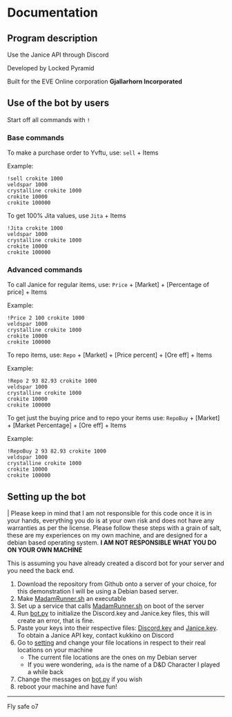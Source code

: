 # Documentation

## Program description

Use the Janice API through Discord

Developed by Locked Pyramid

Built for the EVE Online corporation **Gjallarhorn Incorporated**

## Use of the bot by users

Start off all commands with ```!```

### Base commands

To make a purchase order to Yvftu, use: ```sell``` + Items

Example:

```
!sell crokite 1000
veldspar 1000
crystalline crokite 1000
crokite 10000
crokite 100000
```

To get 100% Jita values, use ```Jita``` + Items
```
!Jita crokite 1000
veldspar 1000
crystalline crokite 1000
crokite 10000
crokite 100000
```

### Advanced commands

To call Janice for regular items, use: ```Price``` + [Market] + [Percentage of price] + Items

Example:

```
!Price 2 100 crokite 1000
veldspar 1000
crystalline crokite 1000
crokite 10000
crokite 100000
```

To repo items, use:  ```Repo``` + [Market] + [Price percent] + [Ore eff] + Items

Example:

```
!Repo 2 93 82.93 crokite 1000
veldspar 1000
crystalline crokite 1000
crokite 10000
crokite 100000
```

To get just the buying price and to repo your items use: ```RepoBuy``` + [Market] + [Market Percentage] + [Ore eff] + Items

Example:

```
!RepoBuy 2 93 82.93 crokite 1000
veldspar 1000
crystalline crokite 1000
crokite 10000
crokite 100000
```

## Setting up the bot

| Please keep in mind that I am not responsible for this code once it is in your hands, everything you do is at your own risk and does not have any warranties as per the license. Please follow these steps with a grain of salt, these are my experiences on my own machine, and are designed for a debian based operating system. **I AM NOT RESPONSIBLE WHAT YOU DO ON YOUR OWN MACHINE** 

This is assuming you have already created a discord bot for your server and you need the back end.
1. Download the repository from Github onto a server of your choice, for this demonstration I will be using a Debian based server.
2. Make [MadamRunner.sh](MadamRunner.sh) an executable
3. Set up a service that calls [MadamRunner.sh](MadamRunner.sh) on boot of the server
4. Run [bot.py](bot.py) to initialize the Discord.key and Janice.key files, this will create an error, that is fine. 
5. Paste your keys into their respective files: [Discord.key](/Storage/Discord.key) and [Janice.key](/Storage/Janice.key). To obtain a Janice API key, contact kukkino on Discord
6. Go to [setting](settings.py) and change your file locations in respect to their real locations on your machine
    - The current file locations are the ones on my Debian server
    - If you were wondering, ```ada``` is the name of a D&D Character I played a while back
7. Change the messages on [bot.py](bot.py) if you wish
8. reboot your machine and have fun!
-------------

Fly safe o7
